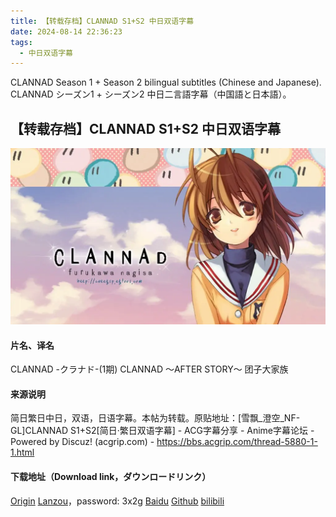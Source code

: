 ```yaml
---
title: 【转载存档】CLANNAD S1+S2 中日双语字幕
date: 2024-08-14 22:36:23
tags:
  - 中日双语字幕
---
```


CLANNAD Season 1 + Season 2 bilingual subtitles (Chinese and Japanese).
CLANNAD シーズン1 + シーズン2 中日二言語字幕（中国語と日本語）。

<!-- more -->

## 【转载存档】CLANNAD S1+S2 中日双语字幕

![](https://raw.githubusercontent.com/lwtdzh/imghost/master/img/20241219194651228.webp)

#### 片名、译名
CLANNAD -クラナド-(1期)
CLANNAD ～AFTER STORY～
团子大家族

#### 来源说明
简日繁日中日，双语，日语字幕。本帖为转载。原贴地址：[雪飘_澄空_NF-GL]CLANNAD S1+S2[简日·繁日双语字幕] - ACG字幕分享 - Anime字幕论坛 - Powered by Discuz! (acgrip.com) - https://bbs.acgrip.com/thread-5880-1-1.html

#### 下载地址（Download link，ダウンロードリンク）
[Origin](https://bbs.acgrip.com/thread-5880-1-1.html)
[Lanzou](https://wwqq.lanzoub.com/b0r9gejhi)，password: 3x2g
[Baidu](https://pan.baidu.com/s/1yeiRf-YN2UpxIUqxBXkcvA?pwd=zuh6)
[Github](https://github.com/lwtdzh/imghost/blob/master/subs/%5B%E9%9B%AA%E9%A3%98_%E6%BE%84%E7%A9%BA_NF-GL%5D%20Clannad%20S1%20S2%20%5B%E7%AE%80%E6%97%A5%C2%B7%E7%B9%81%E6%97%A5%E5%8F%8C%E8%AF%AD%E5%AD%97%E5%B9%95%5D.zip)
[bilibili](https://www.bilibili.com/opus/965541998574436377)
